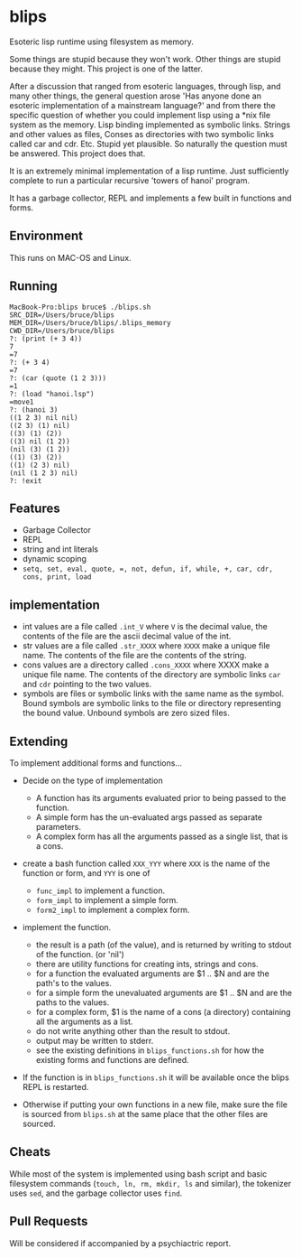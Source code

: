# blips
Esoteric lisp runtime using filesystem as memory.

Some things are stupid because they won't work. Other things are stupid because they might. This project is one of the latter. 

After a discussion that ranged from esoteric languages, through lisp, and many other things, 
the general question arose 'Has anyone done an esoteric implementation of a mainstream language?' and from there the specific question of whether you could implement lisp using a *nix file system as the memory. 
Lisp binding implemented as symbolic links. Strings and other values as files, Conses as directories with two symbolic links called car and cdr. Etc. 
Stupid yet plausible. So naturally the question must be answered. This project does that.

It is an extremely minimal implementation of a lisp runtime. Just sufficiently complete to run a particular recursive 'towers of hanoi' program.

It has a garbage collector, REPL and implements a few built in functions and forms. 

## Environment

This runs on MAC-OS and Linux.

## Running

```
MacBook-Pro:blips bruce$ ./blips.sh
SRC_DIR=/Users/bruce/blips
MEM_DIR=/Users/bruce/blips/.blips_memory
CWD_DIR=/Users/bruce/blips
?: (print (+ 3 4))
7
=7
?: (+ 3 4)
=7
?: (car (quote (1 2 3)))
=1
?: (load "hanoi.lsp")
=move1
?: (hanoi 3)
((1 2 3) nil nil)
((2 3) (1) nil)
((3) (1) (2))
((3) nil (1 2))
(nil (3) (1 2))
((1) (3) (2))
((1) (2 3) nil)
(nil (1 2 3) nil)
?: !exit
```

## Features
- Garbage Collector
- REPL
- string and int literals
- dynamic scoping
- `setq, set, eval, quote, =, not, defun, if, while, +, car, cdr, cons, print, load`


## implementation
- int values are a file called `.int_V` where `V` is the decimal value, the contents of the file are the ascii decimal value of the int.
- str values are a file called `.str_XXXX` where `XXXX` make a unique file name. The contents of the file are the contents of the string.
- cons values are a directory called `.cons_XXXX` where XXXX make a unique file name. The contents of the directory are symbolic links `car` and `cdr` pointing to the two values.
- symbols are files or symbolic links with the same name as the symbol. Bound symbols are symbolic links to the file or directory representing the bound value. Unbound symbols are zero sized files.

## Extending

To implement additional forms and functions...
- Decide on the type of implementation
  - A function has its arguments evaluated prior to being passed to the function.
  - A simple form has the un-evaluated args passed as separate parameters.
  - A complex form has all the arguments passed as a single list, that is a cons.
- create a bash function called `XXX_YYY` where `XXX` is the name of the function or form, and `YYY` is one of
  - `func_impl` to implement a function.
  - `form_impl` to implement a simple form.
  - `form2_impl` to implement a complex form.

- implement the function.
  - the result is a path (of the value), and is returned by writing to stdout of the function. (or 'nil')
  - there are utility functions for creating ints, strings and cons.
  - for a function the evaluated arguments are $1 .. $N and are the path's to the values.
  - for a simple form the unevaluated arguments are $1 .. $N and are the paths to the values.
  - for a complex form, $1 is the name of a cons (a directory) containing all the arguments as a list.
  - do not write anything other than the result to stdout.
  - output may be written to stderr.
  - see the existing definitions in `blips_functions.sh` for how the existing forms and functions are defined.
  
- If the function is in `blips_functions.sh` it will be available once the blips REPL is restarted.
- Otherwise if putting your own functions in a new file, make sure the file is sourced from `blips.sh` at the same place that the other files are sourced.


## Cheats
While most of the system is implemented using bash script and basic filesystem commands (`touch, ln, rm, mkdir, ls` and similar), the tokenizer uses `sed`, and the garbage collector uses `find`.

## Pull Requests
Will be considered if accompanied by a psychiactric report.
